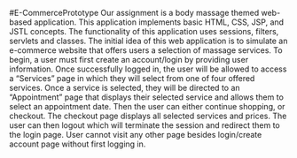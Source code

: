 #E-CommercePrototype
Our assignment is a body massage themed web-based application. This application implements basic HTML, CSS, JSP, and JSTL concepts. The functionality of this application uses sessions, filters, servlets and classes. The initial idea of this web application is to simulate an e-commerce website that offers users a selection of massage services. To begin, a user must first create an account/login by providing user information. Once successfully logged in, the user will be allowed to access a “Services” page in which they will select from one of four offered services. Once a service is selected, they will be directed to an “Appointment” page that displays their selected service and allows them to select an appointment date. Then the user can either continue shopping, or checkout. The checkout page displays all selected services and prices. The user can then logout which will terminate the session and redirect them to the login page.
User cannot visit any other page besides login/create account page without first logging in.
